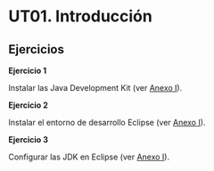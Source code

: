 # UT01. Introducción

## Ejercicios

__Ejercicio 1__

Instalar las Java Development Kit (ver [Anexo I](../anexos/anexo_i.md)).

__Ejercicio 2__

Instalar el entorno de desarrollo Eclipse (ver [Anexo I](../anexos/anexo_i.md)).

__Ejercicio 3__

Configurar las JDK en Eclipse (ver [Anexo I](../anexos/anexo_i.md)).


